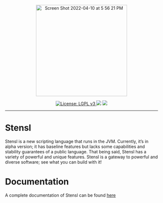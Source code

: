 <p align = "center">
  <img width="300" alt="Screen Shot 2022-04-10 at 5 56 21 PM" src="https://user-images.githubusercontent.com/89891042/162648474-fe7ec6a8-da3f-4e7b-98af-b04b4888709a.png">
 </p>
 
 <p align="center">
    <a href="https://choosealicense.com/licenses/lgpl-3.0/">
        <img src="https://img.shields.io/badge/License-GPL%20v3-brightgreen.svg?style=flat-square" alt="License: LGPL v3">
    </a>
  <!--  <img src = "https://hits.dwyl.com/jtint24/stensl.svg?style=flat-square)](http://hits.dwyl.com/jtint24/stensl"> -->
  <img src = "https://img.shields.io/github/repo-size/jtint24/stensl?style=flat-square">
  <img src = "https://img.shields.io/github/v/release/jtint24/stensl?style=flat-square">
</p>

---

# Stensl

Stensl is a new scripting language that runs in the JVM. Currently, it’s in alpha version; it has baseline features but lacks some capabilities and stability guarantees of a public language. That being said, Stensl has a variety of powerful and unique features. Stensl is a gateway to powerful and diverse software; see what you can build with it!

# Documentation

A complete documentation of Stensl can be found [here](https://github.com/jtint24/StenslDocs)
